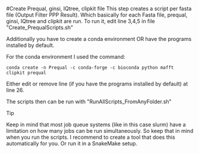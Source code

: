 #Create Prequal, ginsi, IQtree, clipkit file
This step creates a script per fasta file (Output Filter PPP Result).
Which basically for each Fasta file, prequal, ginsi, IQtree and clipkit are run.
To run it, edit line 3,4,5 in file "Create_PrequalScripts.sh"

Additionally you have to create a conda environment OR have the programs installed by default.

For the conda environment I used the command:

```
conda create -n Prequal -c conda-forge -c bioconda python mafft clipkit prequal
```

Either edit or remove line (if you have the programs installed by default) at line 26.

The scripts then can be run with "RunAllScripts_FromAnyFolder.sh"

>[!TIP]
>Keep in mind that most job queue systems (like in this case slurm) have a limitation on how many jobs can be run simultaneously. So keep that in mind when you run the scripts. I recommend to create a tool that does this automatically for you. Or run it in a SnakeMake setup.
